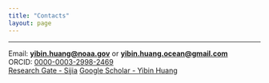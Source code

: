 ```yaml
---
title: "Contacts"
layout: page
---
```


---

Email:  **yibin.huang@noaa.gov** or **yibin.huang.ocean@gmail.com**
<br/>
ORCID: [0000-0003-2998-2469](https://orcid.org/0000-0003-2998-2469)
<br/>
[Research Gate - Sijia](https://www.researchgate.net/profile/Sijia-Zou)
[Google Scholar - Yibin Huang](https://scholar.google.com/citations?user=7BpJEq8AAAAJ&hl=en)


